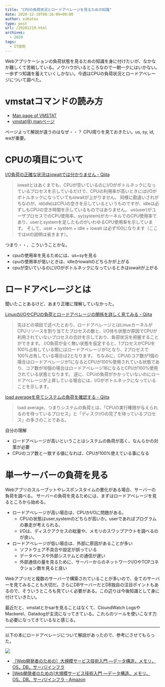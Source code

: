 ```yaml
---
title: "CPUの負荷状況とロードアベレージを見るための知識"
date: 2020-12-19T08:16:09+09:00
author: eiKatou
type: post
url: /20201219.html
archives:
  - 2020
tags:
  - IT技術
---
```


Webアプリケーションの負荷状態を見るための知識を身に付けたいが、なかなか難しくて苦戦している。ノウハウがいるところなので一朝一夕にはいかない。一歩ずつ知識を蓄えていくしかない。今週はCPUの負荷状況とロードアベレージについて調べた。

<!--more-->

# vmstatコマンドの読み方
- [Man page of VMSTAT](https://linuxjm.osdn.jp/html/procps/man8/vmstat.8.html)
- [vmstat(8) manページ](https://nxmnpg.lemoda.net/ja/8/vmstat)

ページよって解説が違うのはなぜ・・？
CPU周りを見ておきたい。us, sy, id, waが重要。

# CPUの項目について

[I/O負荷の正確な状況はiowaitでは分かりません - Qiita](https://qiita.com/kunihirotanaka/items/a536ee35d589027e4a5a)

> iowaitとはあくまでも、CPUが空いているのにI/Oがボトルネックになっているプロセスを示しているだけで、CPUの利用率が高いときにはI/Oがボトルネックになっていてもiowaitが上がりません。
> 同様に勘違いされがちなのが、id(idle)はCPUの空きを示しているというものですが、idleは必ずしもCPUの空き時間を示しているものではありません。
> us(user)がユーザプロセスでのCPU使用率、sy(system)がカーネルでのCPU使用率であり、userとsystemを足したものがいわゆるCPU使用率を示しています。
> そして、user + system + idle + iowait は必ず100になります（ここではstの説明は省きます）。

つまり・・、こういうことかな。

- cpuの使用率を見るためには、us+syを見る
- cpuの使用率が低いときは、idleかiowaitのどちらかが上がる
- cpuが空いているのにI/Oがボトルネックになっているときはiowaitが上がる


# ロードアベレージとは

聞いたことあるけど、あまり正確に理解していなかった。

[LinuxのI/OやCPUの負荷とロードアベレージの関係を詳しく見てみる - Qiita](https://qiita.com/kunihirotanaka/items/21194f77713aa0663e3b)

> 先ほどの項目で述べたとおり、ロードアベレージとはLinuxカーネルがCPUリソースを割り当てたプロセスの数と、I/O待ち状態が原因でCPUが利用されていないプロセスの合計を示しており、負荷状況を把握することができます。
> I/O負荷が全く無い状態を仮定すると、1プロセスがCPUを100%占有している際にはロードアベレージが1となり、2プロセスで100%占有している場合は2となります。
> ちなみに、CPUのコア数が1個の場合はロードアベレージが1になるとCPUが100%使用されている状態であり、コア数が16個の場合はロードアベレージ16になるとCPUが100%使用されている状態となります。
> 逆に、CPUの負荷がかかっていないのにロードアベレージが上昇している場合には、I/Oがボトルネックになっていることを示します。

[load averageを見てシステムの負荷を確認する - Qiita](https://qiita.com/k0kubun/items/8065f5cf2da7605c8043)

> load average、つまりシステムの負荷とは、「CPUの実行権限が与えられるのを待っているプロセス」と「ディスクI/Oの完了を待っているプロセス」の多さのことである。

自分の理解

- ロードアベレージが高いということはシステムの負荷が高く、なんらかの対策が必要
- CPUのコア数と一致する値になれば、CPUが100%使えている事になる

# 単一サーバーの負荷を見る
Webアプリのスループットやレスポンスタイムの悪化がある場合、サーバーの負荷を調べる。
サーバーの負荷を見るためには、まずはロードアベレージを見るところから始める。
- ロードアベレージが高い場合は、CPUかI/Oに問題がある。
  - CPUの状態はuser,systemのどちらが高いか。userであればプログラムの暴走が考えられる。
  - I/Oは、ディスクアクセスの総量や、メモリのスワップアウトを調べるのが良い。
- ロードアベレージが低い場合は、外部に原因があることが多い
  - ソフトウェア不具合や設定が誤っている
  - データベースや外部システムとの通信が遅い
  - 外部通信の量を見るために、サーバーからのネットワークI/OやTCPコネクション数を見ると良い

Webアプリだと複数のサーバーで構築されていることが多いので、全てのサーバーを見てみることも大切だ。さらにDBサーバーだとDB独自の注目ポイントもあるので、そういうところも見ていく必要がある。この辺りは今後知識として身に付けていきたい。

最近だと、vmstatとかsarを見ることはなくて、CloundWatch LogsやMackerel、Datadogが主流になってきている。これらのツールを使いこなす力も必要になってきているなと感じる。

---

以下の本にロードアベレージについて解説があったので、参考にさせてもらった。

<a href="https://www.amazon.co.jp/Web%E9%96%8B%E7%99%BA%E8%80%85%E3%81%AE%E3%81%9F%E3%82%81%E3%81%AE-%E5%A4%A7%E8%A6%8F%E6%A8%A1%E3%82%B5%E3%83%BC%E3%83%93%E3%82%B9%E6%8A%80%E8%A1%93%E5%85%A5%E9%96%80-%E2%80%95%E3%83%87%E3%83%BC%E3%82%BF%E6%A7%8B%E9%80%A0%E3%80%81%E3%83%A1%E3%83%A2%E3%83%AA%E3%80%81OS%E3%80%81DB%E3%80%81%E3%82%B5%E3%83%BC%E3%83%90-PRESS-plus%E3%82%B7%E3%83%AA%E3%83%BC%E3%82%BA/dp/4774143073/ref=as_li_ss_il?ie=UTF8&linkCode=li3&tag=eikatou-22&linkId=4b5f01d0fb0e70b2f428088d73ce6c08&language=ja_JP" target="_blank"><img border="0" src="//ws-fe.amazon-adsystem.com/widgets/q?_encoding=UTF8&ASIN=4774143073&Format=_SL250_&ID=AsinImage&MarketPlace=JP&ServiceVersion=20070822&WS=1&tag=eikatou-22&language=ja_JP" ></a><img src="https://ir-jp.amazon-adsystem.com/e/ir?t=eikatou-22&language=ja_JP&l=li3&o=9&a=4774143073" width="1" height="1" border="0" alt="" style="border:none !important; margin:0px !important;" />

- [［Web開発者のための］大規模サービス技術入門 ―データ構造，メモリ，OS，DB，サーバ/インフラ](https://gihyo.jp/magazine/wdpress/plus/978-4-7741-4307-1)
- [[Web開発者のための]大規模サービス技術入門 ―データ構造、メモリ、OS、DB、サーバ/インフラ - Amazon](https://amzn.to/38dt9AW)